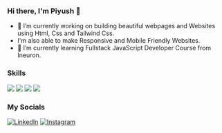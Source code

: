 ### Hi there, I'm Piyush 👋

- 🔭 I’m currently working on building beautiful webpages and Websites using Html, Css and Tailwind Css.
- I'm also able to make Responsive and Mobile Friendly Websites.
- 🌱 I’m currently learning Fullstack JavaScript Developer Course from Ineuron.

### Skills
<img src="https://img.shields.io/badge/html5%20-%23E34F26.svg?&style=for-the-badge&logo=html5&logoColor=white"/> <img src="https://img.shields.io/badge/css3%20-%231572B6.svg?&style=for-the-badge&logo=css3&logoColor=white"/> <img src="https://img.shields.io/badge/bootstrap%20-%23563D7C.svg?&style=for-the-badge&logo=bootstrap&logoColor=white"/> <img src="https://img.shields.io/badge/Tailwind_CSS-38B2AC?style=for-the-badge&logo=tailwind-css&logoColor=white">

### My Socials

[![LinkedIn](https://img.shields.io/badge/LinkedIn-0077B5?style=for-the-badge&logo=linkedin&logoColor=white)](https://www.linkedin.com/in/piyush-bhattit06/)
[![Instagram](https://img.shields.io/badge/Instagram-E4405F?style=for-the-badge&logo=instagram&logoColor=white)](https://www.instagram.com/piyush_11_11/)


